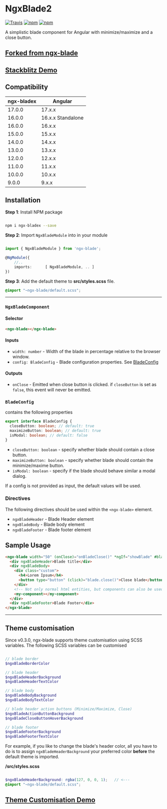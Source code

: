# NgxBlade2

[![Travis](https://travis-ci.com/karnavpargi/ngx-bladex.svg?branch=master)](https://travis-ci.com/karnavpargi/ngx-bladex)
[![npm](https://img.shields.io/npm/v/ngx-blade.svg)](https://www.npmjs.com/package/ngx-blade)
[![npm](https://img.shields.io/npm/dt/ngx-blade.svg)](https://www.npmjs.com/package/ngx-blade)

A simplistic blade component for Angular with minimize/maximize and a close button.

## [Forked from ngx-blade](https://www.npmjs.com/package/ngx-blade)

## [Stackblitz Demo](https://stackblitz.com/edit/angular-ngx-blade)

## Compatibility

| ngx-bladex | Angular |
| ---------- | ------- |
| 17.0.0     | 17.x.x  |
| 16.0.0     | 16.x.x Standalone |
| 16.0.0     | 16.x.x  |
| 15.0.0     | 15.x.x  |
| 14.0.0     | 14.x.x  |
| 13.0.0     | 13.x.x  |
| 12.0.0     | 12.x.x  |
| 11.0.0     | 11.x.x  |
| 10.0.0     | 10.x.x  |
| 9.0.0      | 9.x.x   |

## Installation

**Step 1**: Install NPM package

```bash

npm i ngx-bladex --save

```

**Step 2**: Import `NgxBladeModule` into in your module

```typescript

import { NgxBladeModule } from 'ngx-blade';

@NgModule({
    //..
    imports:      [ NgxBladeModule, .. ]
})

```

**Step 3**: Add the default theme to **src/styles.scss** file.

```scss
@import "~ngx-blade/default.scss";
```

---

### `NgxBladeComponent`

#### Selector

```html
<ngx-blade></ngx-blade>
```

#### Inputs

- `width: number` - Width of the blade in percentage relative to the browser window.
- `config: BladeConfig` - Blade configuration properties. See [BladeConfig](#BladeConfig)

#### Outputs

- `onClose` - Emitted when close button is clicked. if `closeButton` is set as `false`, this event will never be emitted.

### `BladeConfig`

contains the following properties

```typescript
export interface BladeConfig {
  closeButton: boolean; // default: true
  maximizeButton: boolean; // default: true
  isModal: boolean; // default: false
}
```

- `closeButton: boolean` - specify whether blade should contain a close button.
- `maximizeButton: boolean` - specify whether blade should contain the minimize/maxime button.
- `isModal: boolean` - specify if the blade should behave similar a modal dialog.

If a config is not provided as input, the default values will be used.

### Directives

The following directives should be used within the `<ngx-blade>` element.

- `ngxBladeHeader` - Blade Header element
- `ngxBladeBody` - Blade body element
- `ngxBladeFooter` - Blade footer element

## Sample Usage

```html
<ngx-blade width="50" (onClose)="onBladeClose()" *ngIf="showBlade" #blade>
  <div ngxBladeHeader>Blade title</div>
  <div ngxBladeBody>
    <div class="custom">
      <h4>Lorem Ipsum</h4>
      <button type="button" (click)="blade.close()">Close blade</button>
    </div>
    <!-- Not only normal html entities, but components can also be used -->
    <my-component></my-component>
  </div>
  <div ngxBladeFooter>Blade Footer</div>
</ngx-blade>
```

---

## Theme customisation

Since v0.3.0, ngx-blade supports theme customisation using SCSS variables.
The following SCSS variables can be customised

```SCSS

// blade border
$ngxBladeBorderColor

// blade header
$ngxBladeHeaderBackground
$ngxBladeHeaderTextColor

// blade body
$ngxBladeBodyBackground
$ngxBladeBodyTextColor

// blade header action buttons (Minimize/Maximize, Close)
$ngxBladeActionButtonBackground
$ngxBladeCloseButtonHoverBackground

// blade footer
$ngxBladeFooterBackground
$ngxBladeFooterTextColor

```

For example, if you like to change the blade's header color, all you have to do is to assign `ngxBladeHeaderBackground` your preferred color **before** the default theme is imported.

**/src/styles.scss**

```SCSS

$ngxBladeHeaderBackground: rgba(127, 0, 0, 1);   // <---
@import "~ngx-blade/default.scss";

```

## [Theme Customisation Demo](https://stackblitz.com/edit/angular-ngx-blade-theme-customization?file=src/styles.scss)
